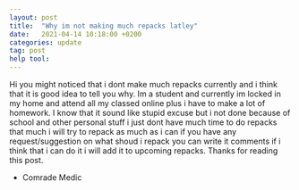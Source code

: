 ```yaml
---
layout: post
title:  "Why im not making much repacks latley"
date:   2021-04-14 10:18:00 +0200
categories: update 
tag: post
help tool:                                                                                                   |
---
```


Hi you might noticed that i dont make much repacks currently and i think that it is good idea to tell you why.
Im a student and currently im locked in my home and attend all my classed online plus i have to make a lot of homework.
I know that it sound like stupid excuse but i not done because of school and other personal stuff i just dont have much time to do 
repacks that much i will try to repack as much as i can if you have any request/suggestion on what shoud i repack you can write it
comments if i think that i can do it i will add it to upcoming repacks. Thanks for reading this post.

* Comrade Medic
